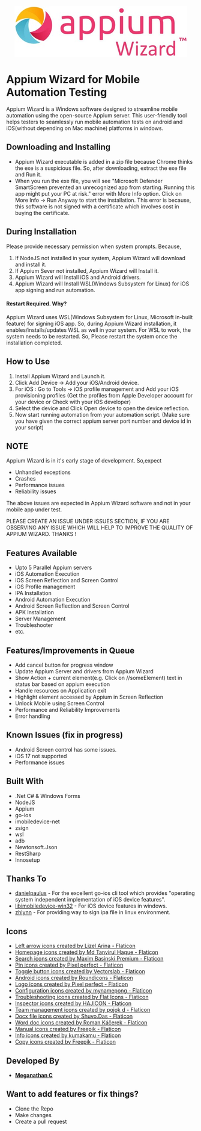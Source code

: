 <p align="center">
  <img src="https://github.com/mega6453/AppiumWizard/blob/master/Appium%20Wizard/Resources/Images/appium%20wizard%20small.jpg" alt="Appium Wizard Logo">
</p>

# Appium Wizard for Mobile Automation Testing

Appium Wizard is a Windows software designed to streamline mobile automation using the open-source Appium server. This user-friendly tool helps testers to seamlessly run mobile automation tests on android and iOS(without depending on Mac machine) platforms in windows.

## Downloading and Installing
* Appium Wizard executable is added in a zip file because Chrome thinks the exe is a suspicious file. So, after downloading, extract the exe file and Run it.
* When you run the exe file, you will see "Microsoft Defender SmartScreen prevented an unrecognized app from starting. Running this app might put your PC at risk." error with More Info option. Click on More Info -> Run Anyway to start the installation. This error is because, this software is not signed with a certificate which involves cost in buying the certificate.     

## During Installation
Please provide necessary permission when system prompts. Because,
1. If NodeJS not installed in your system, Appium Wizard will download and install it.
2. If Appium Sever not installed, Appium Wizard will Install it.
3. Appium Wizard will Install iOS and Android drivers.
4. Appium Wizard will Install WSL(Windows Subsystem for Linux) for iOS app signing and run automation.
  
  ####  Restart Required. Why?
   Appium Wizard uses WSL(Windows Subsystem for Linux, Microsoft in-built feature) for signing iOS app. So, during Appium Wizard installation, it enables/installs/updates WSL as well in your system. For WSL to work, the system needs to be restarted. So, Please restart the system once the installation completed.

## How to Use
1. Install Appium Wizard and Launch it.<br>
2. Click Add Device -> Add your iOS/Android device.<br>
3. For iOS : Go to Tools -> iOS profile management and Add your iOS provisioning profiles (Get the profiles from Apple Developer account for your device or Check with your iOS developer)
4. Select the device and Click Open device to open the device reflection.<br>
5. Now start running automation from your automation script. (Make sure you have given the correct appium server port number and device id in your script)

## NOTE
Appium Wizard is in it's early stage of development. So,expect 
* Unhandled exceptions
* Crashes 
* Performance issues
* Reliability issues
  
The above issues are expected in Appium Wizard software and not in your mobile app under test.

PLEASE CREATE AN ISSUE UNDER ISSUES SECTION, IF YOU ARE OBSERVING ANY ISSUE WHICH WILL HELP TO IMPROVE THE QUALITY OF APPIUM WIZARD. THANKS !

## Features Available

* Upto 5 Parallel Appium servers
* iOS Automation Execution
* iOS Screen Reflection and Screen Control
* iOS Profile management
* IPA Installation
* Android Automation Execution
* Android Screen Reflection and Screen Control
* APK Installation
* Server Management
* Troubleshooter
* etc.

## Features/Improvements in Queue
* Add cancel button for progress window
* Update Appium Server and drivers from Appium Wizard
* Show Action + current element(e.g. Click on //someElement) text in status bar based on appium execution
* Handle resources on Application exit
* Highlight element accessed by Appium in Screen Reflection
* Unlock Mobile using Screen Control
* Performance and Reliability Improvements
* Error handling

## Known Issues (fix in progress)
* Android Screen control has some issues.
* iOS 17 not supported 
* Performance issues

## Built With
* .Net C# & Windows Forms 
* NodeJS
* Appium
* go-ios 
* imobiledevice-net
* zsign
* wsl
* adb
* Newtonsoft.Json
* RestSharp
* Innosetup

## Thanks To
* [danielpaulus](https://github.com/danielpaulus) - For the excellent go-ios cli tool which provides "operating system independent implementation of iOS device features".
* [libimobiledevice-win32](https://github.com/libimobiledevice-win32) - For iOS device features in windows. 
* [zhlynn](https://github.com/zhlynn) - For providing way to sign ipa file in linux environment.

## Icons
* <a href="https://www.flaticon.com/free-icons/left-arrow" title="left arrow icons">Left arrow icons created by Lizel Arina - Flaticon</a>
* <a href="https://www.flaticon.com/free-icons/homepage" title="homepage icons">Homepage icons created by Md Tanvirul Haque - Flaticon</a>
* <a href="https://www.flaticon.com/free-icons/search" title="search icons">Search icons created by Maxim Basinski Premium - Flaticon</a>
* <a href="https://www.flaticon.com/free-icons/pin" title="pin icons">Pin icons created by Pixel perfect - Flaticon</a>
* <a href="https://www.flaticon.com/free-icons/toggle-button" title="toggle button icons">Toggle button icons created by Vectorslab - Flaticon</a>
* <a href="https://www.flaticon.com/free-icons/android" title="android icons">Android icons created by Roundicons - Flaticon</a>
* <a href="https://www.flaticon.com/free-icons/logo" title="logo icons">Logo icons created by Pixel perfect - Flaticon</a>
* <a href="https://www.flaticon.com/free-icons/configuration" title="configuration icons">Configuration icons created by mynamepong - Flaticon</a>
* <a href="https://www.flaticon.com/free-icons/troubleshooting" title="troubleshooting icons">Troubleshooting icons created by Flat Icons - Flaticon</a>
* <a href="https://www.flaticon.com/free-icons/inspector" title="inspector icons">Inspector icons created by HAJICON - Flaticon</a>
* <a href="https://www.flaticon.com/free-icons/team-management" title="team management icons">Team management icons created by pojok d - Flaticon</a>
* <a href="https://www.flaticon.com/free-icons/docx-file" title="docx file icons">Docx file icons created by Shuvo.Das - Flaticon</a>
* <a href="https://www.flaticon.com/free-icons/word-doc" title="word doc icons">Word doc icons created by Roman Káčerek - Flaticon</a>
* <a href="https://www.flaticon.com/free-icons/manual" title="manual icons">Manual icons created by Freepik - Flaticon</a>
* <a href="https://www.flaticon.com/free-icons/info" title="info icons">Info icons created by kumakamu - Flaticon</a>
* <a href="https://www.flaticon.com/free-icons/copy" title="copy icons">Copy icons created by Freepik - Flaticon</a>

## Developed By
* [**Meganathan C**](https://mega6453.carrd.co)

## Want to add features or fix things?
* Clone the Repo
* Make changes
* Create a pull request
